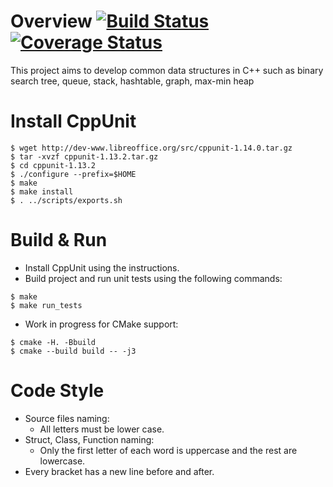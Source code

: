# Overview [![Build Status](https://travis-ci.com/kavros/cpp-data-structures.svg?branch=master)](https://travis-ci.com/kavros/cpp-data-structures) [![Coverage Status](https://coveralls.io/repos/github/kavros/cpp-data-structures/badge.svg?branch=master)](https://coveralls.io/github/kavros/cpp-data-structures?branch=master)
This project aims to develop common data structures in C++ such as binary search tree, queue, stack, hashtable, graph, max-min heap

# Install CppUnit
```
$ wget http://dev-www.libreoffice.org/src/cppunit-1.14.0.tar.gz
$ tar -xvzf cppunit-1.13.2.tar.gz
$ cd cppunit-1.13.2
$ ./configure --prefix=$HOME
$ make
$ make install 
$ . ../scripts/exports.sh 
```

# Build & Run
* Install CppUnit using the instructions.
* Build project and run unit tests using the following commands:
```
$ make
$ make run_tests
```
* Work in progress for CMake support:
```
$ cmake -H. -Bbuild
$ cmake --build build -- -j3
```



# Code Style
* Source files naming: 
    * All letters must be lower case.
* Struct, Class, Function naming: 
    * Only the first letter of each word is uppercase and the rest are lowercase.
* Every bracket has a new line before and after.

